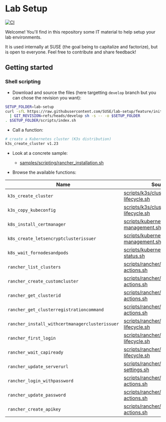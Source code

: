 # Lab Setup

[![CI](https://github.com/SUSE/lab-setup/actions/workflows/ci.yml/badge.svg?branch=develop)](https://github.com/SUSE/lab-setup/actions/workflows/ci.yml)

Welcome! You'll find in this repository some IT material to help setup your lab environments.

It is used internally at SUSE (the goal being to capitalize and factorize), but is open to everyone. Feel free to contribute and share feedback!

## Getting started

### Shell scripting

* Download and source the files (here targetting `develop` branch but you can chose the revision you want):

```bash
SETUP_FOLDER=lab-setup
curl -sfL https://raw.githubusercontent.com/SUSE/lab-setup/feature/init-solution/scripts/download.sh \
  | GIT_REVISION=refs/heads/develop sh -s -- -o $SETUP_FOLDER
. $SETUP_FOLDER/scripts/index.sh
```

* Call a function:

```bash
# create a Kubernetes cluster (K3s distribution)
k3s_create_cluster v1.23
```

* Look at a concrete sample:

  * [samples/scripting/rancher_installation.sh](samples/scripting/rancher_installation.sh)

* Browse the available functions:

Name                                           | Source
-----------------------------------------------|---------------------------------------------------------------------------------------------
`k3s_create_cluster`                           | [scripts/k3s/cluster-lifecycle.sh](scripts/k3s/cluster-lifecycle.sh)
`k3s_copy_kubeconfig`                          | [scripts/k3s/cluster-lifecycle.sh](scripts/k3s/cluster-lifecycle.sh)
`k8s_install_certmanager`                      | [scripts/kubernetes/certificate-management.sh](scripts/kubernetes/certificate-management.sh)
`k8s_create_letsencryptclusterissuer`          | [scripts/kubernetes/certificate-management.sh](scripts/kubernetes/certificate-management.sh)
`k8s_wait_fornodesandpods`                     | [scripts/kubernetes/cluster-status.sh](scripts/kubernetes/cluster-status.sh)
`rancher_list_clusters`                        | [scripts/rancher/cluster-actions.sh](scripts/rancher/cluster-actions.sh)
`rancher_create_customcluster`                 | [scripts/rancher/cluster-actions.sh](scripts/rancher/cluster-actions.sh)
`rancher_get_clusterid`                        | [scripts/rancher/cluster-actions.sh](scripts/rancher/cluster-actions.sh)
`rancher_get_clusterregistrationcommand`       | [scripts/rancher/cluster-actions.sh](scripts/rancher/cluster-actions.sh)
`rancher_install_withcertmanagerclusterissuer` | [scripts/rancher/manager-lifecycle.sh](scripts/rancher/manager-lifecycle.sh)
`rancher_first_login`                          | [scripts/rancher/manager-lifecycle.sh](scripts/rancher/manager-lifecycle.sh)
`rancher_wait_capiready`                       | [scripts/rancher/manager-lifecycle.sh](scripts/rancher/manager-lifecycle.sh)
`rancher_update_serverurl`                     | [scripts/rancher/manager-settings.sh](scripts/rancher/manager-settings.sh)
`rancher_login_withpassword`                   | [scripts/rancher/user-actions.sh](scripts/rancher/user-actions.sh)
`rancher_update_password`                      | [scripts/rancher/user-actions.sh](scripts/rancher/user-actions.sh)
`rancher_create_apikey`                        | [scripts/rancher/user-actions.sh](scripts/rancher/user-actions.sh)

